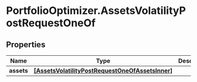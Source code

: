 # PortfolioOptimizer.AssetsVolatilityPostRequestOneOf

## Properties

Name | Type | Description | Notes
------------ | ------------- | ------------- | -------------
**assets** | [**[AssetsVolatilityPostRequestOneOfAssetsInner]**](AssetsVolatilityPostRequestOneOfAssetsInner.md) |  | 


